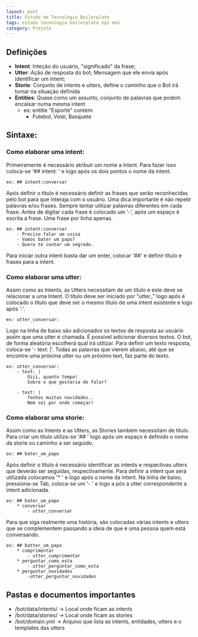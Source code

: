 ```yaml
---
layout: post
title: Estudo de Tecnologia Boilerplate
tags: estudo tecnologia boilerplate eps mds
category: Projeto
---
```


## Definições
* **Intent**: Inteção do usuário, "significado" da frase;
* **Utter**: Ação de resposta do bot; Mensagem que ele envia após identificar um intent;
* **Storie**: Conjunto de intents e utters, define o caminho que o Bot irá tomar na situação definida
* **Entities**: Quase como um assunto, conjunto de palavras que podem encaixar numa mesma intent
    * ex: entitie "Esporte" contém:
        * Futebol, Volei, Basquete

## Sintaxe: 

### Como elaborar uma intent:
Primeiramente é necessário atribuir um nome a intent. Para fazer isso coloca-se '## intent: ' e logo após os dois pontos o nome da intent.

	ex: ## intent:conversar

Após definir o título é necessário definir as frases que serão reconhecidas pelo bot para que interaja com o usuário. Uma dica importante é não repetir palavras e/ou frases. Sempre tentar utilizar palavras diferentes em cada frase. Antes de digitar cada frase é colocado um '-', após um espaço é escrita a frase. Uma frase por linha apenas.

	ex: ## intent:conversar
		- Preciso falar um coisa
		- Vamos bater um papo?
		- Quero te contar um segredo.

Para iniciar outra intent basta dar um enter, colocar '##' e definir título e frases para a intent.

### Como elaborar uma utter:
Assim como as Intents, as Utters necessitam de um título e este deve se relacionar a uma Intent. O título deve ser iniciado por "utter_" logo após é colocado o título que deve ser o mesmo título de uma intent existente e logo após ':'.
	
	ex: utter_conversar:

Logo na linha de baixo são adicionados os textos de resposta ao usuário assim que uma utter é chamada. É possível adicionar diversos textos. O bot, de forma aleatória escolherá qual irá utilizar. Para definir um texto resposta, coloca-se '- text: |'. Todas as palavras que vierem abaixo, até que se encontre uma próxima utter ou um próximo text, faz parte do texto.

	ex: utter_conversar:
		- text: |
			Oiii, quanto tempo!
			Sobre o que gostaria de falar?

		- text: |
			Tenhos muitas novidades..
			Nem sei por onde começar!

### Como elaborar uma storie:
Assim como as Intents e as Utters, as Stories também necessitam de título. Para criar um título utiliza-se '## ' logo após um espaço é definido o nome da storie ou caminho a ser seguido.

	ex: ## bater_um_papo

Após definir o título é necessário identificar as intents e respectivas utters que deverão ser seguidas, respectivamente. Para definir a intent que será utilizada colocamos '* ' e logo após o nome da intent. Na linha de baixo, pressiona-se Tab, coloca-se um '- ' e logo a pós a utter correspondente a intent adicionada. 

	ex: ## bater_um_papo
		* conversar
			- utter_conversar

Para que siga realmente uma história, são colocadas várias intents e utters que se complementem passando a ideia de que é uma pessoa quem está conversando.

	ex: ## batter_um_papo
		* cumprimentar
			- utter_cumprimentar
		* perguntar_como_esta
			- utter_perguntar_como_esta
		* perguntar_novidades
			-utter_perguntar_novidades



## Pastas e documentos importantes
* /bot/data/intents/ -> Local onde ficam as intents
* /bot/data/stories/ -> Local onde ficam as stories
* /bot/domain.yml -> Arquivo que lista as intents, entidades, utters e o templates das utters